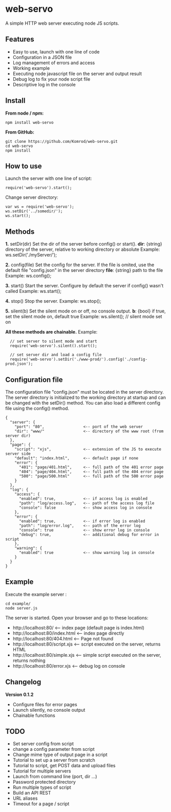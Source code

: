 
# web-servo

A simple HTTP web server executing node JS scripts.

## Features
- Easy to use, launch with one line of code
- Configuration in a JSON file
- Log management of errors and access
- Working example
- Executing node javascript file on the server and output result
- Debug log to fix your node script file
- Descriptive log in the console

## Install

**From node / npm:**

    npm install web-servo

**From GitHub:**

    git clone https://github.com/Komrod/web-servo.git
    cd web-servo
    npm install

## How to use

Launch the server with one line of script:
    
    require('web-servo').start();

Change server directory:

    var ws = require('web-servo');
    ws.setDir('../somedir/');
    ws.start();

## Methods

**1.** setDir(dir)
Set the dir of the server before config() or start().
  **dir**: {string} directory of the server, relative to working directory or absolute
  Example: ws.setDir('./myServer/');

**2.** config(file)
Set the config for the server. If the file is omited, use the default file "config.json" in the server directory
  **file**: {string} path to the file
  Example: ws.config();

**3.** start()
Start the server. Configure by default the server if config() wasn't called
  Example: ws.start();

**4.** stop()
Stop the server.
  Example: ws.stop();

**5.** silent(b)
Set the silent mode on or off, no console output.
  **b**: {bool} if true, set the silent mode on, default true
  Example: ws.silent(); // silent mode set on

**All these methods are chainable.**
Example:
``` 
  // set server to silent mode and start
  require('web-servo').silent().start(); 

  // set server dir and load a config file
  require('web-servo').setDir('./www-prod/').config('./config-prod.json'); 
``` 

## Configuration file

The configuration file "config.json" must be located in the server directory. The server directory is initialized to the working directory at startup and can be changed with the setDir() method. You can also load a different config file using the config() method.

```	
{
  "server": {
    "port": "80",                 <-- port of the web server
    "dir": "www/"                 <-- directory of the www root (from server dir)
  },
  "page": {
    "script": "xjs",              <-- extension of the JS to execute server side
    "default": "index.html",      <-- default page if none
    "error": {
      "401": "page/401.html",     <-- full path of the 401 error page
      "404": "page/404.html",     <-- full path of the 404 error page
      "500": "page/500.html"      <-- full path of the 500 error page
    }
  },
  "log": {
    "access": {
      "enabled": true,            <-- if access log is enabled
      "path": "log/access.log",   <-- path of the access log file
      "console": false            <-- show access log in console
    },
    "error": {
      "enabled": true,            <-- if error log is enabled
      "path": "log/error.log",    <-- path of the error log
      "console": true             <-- show error log in console
      "debug": true,              <-- additional debug for error in script
    },
    "warning": {
      "enabled": true             <-- show warning log in console
    }
  }
}
```

## Example

Execute the example server :
    
    cd example/
    node server.js

The server is started. Open your browser and go to these locations:
- http://localhost:80/            <-- index page (default page is index.html)
- http://localhost:80/index.html  <-- index page directly
- http://localhost:80/404.html    <-- Page not found
- http://localhost:80/script.xjs  <-- script executed on the server, returns HTML
- http://localhost:80/simple.xjs  <-- simple script executed on the server, returns nothing
- http://localhost:80/error.xjs   <-- debug log on console

## Changelog

**Version 0.1.2**
- Configure files for error pages
- Launch silently, no console output
- Chainable functions

## TODO

- Set server config from script
- change a config parameter from script
- Change mime type of output page in a script
- Tutorial to set up a server from scratch
- Tutorial to script, get POST data and upload files
- Tutorial for multiple servers
- Launch from command line (port, dir ...)
- Password protected directory
- Run multiple types of script
- Build an API REST
- URL aliases
- Timeout for a page / script
